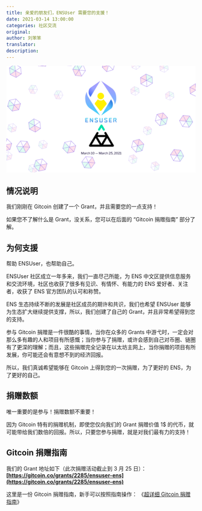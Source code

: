 ```yaml
---
title: 亲爱的朋友们，ENSUser 需要您的支援！
date: 2021-03-14 13:00:00
categories: 社区交流
original: 
author: 刘笨笨
translator: 
description: 
---
```


![](/images/news/2021-03-14-ensuser-created-a-grant-on-gitcoin/grant-ensuser.png)

## 情况说明

我们刚刚在 Gitcoin 创建了一个 Grant，并且需要您的一点支持！

如果您不了解什么是 Grant，没关系，您可以在后面的 “Gitcoin 捐赠指南” 部分了解。

## 为何支援

帮助 ENSUser，也帮助自己。

ENSUser 社区成立一年多来，我们一直尽己所能，为 ENS 中文区提供信息服务和交流环境，社区也收获了很多有见识、有情怀、有能力的 ENS 爱好者、关注者，收获了 ENS 官方团队的认可和称赞。

ENS 生态持续不断的发展是社区成员的期许和共识，我们也希望 ENSUser 能够为生态扩大继续提供支撑，所以，我们创建了自己的 Grant，并且非常希望得到您的支持。

参与 Gitcoin 捐赠是一件很酷的事情，当你在众多的 Grants 中游弋时，一定会对那么多有趣的人和项目有所感慨；当你参与了捐赠，或许会感到自己对币圈、链圈有了更深的理解；而且，这些捐赠完全记录在以太坊主网上，当你捐赠的项目有所发展，你可能还会有意想不到的经济回报。

所以，我们真诚希望能够在 Gitcoin 上得到您的一次捐赠，为了更好的 ENS，为了更好的自己。

## 捐赠数额

唯一重要的是参与！捐赠数额不重要！

因为 Gitcoin 特有的捐赠机制，即使您仅向我们的 Grant 捐赠价值 1$ 的代币，就可能带给我们数倍的回报。所以，只要您参与捐赠，就是对我们最有力的支持！

## Gitcoin 捐赠指南

我们的 Grant 地址如下（此次捐赠活动截止到 3 月 25 日）：
**[https://gitcoin.co/grants/2285/ensuser-ens](https://gitcoin.co/grants/2285/ensuser-ens)**

这里是一份 Gitcoin 捐赠指南，新手可以按照指南操作：
《[超详细 Gitcoin 捐赠指南](https://mp.weixin.qq.com/s/uadr6XL9xGcgo_rLwzSZ9w?scene=21#wechat_redirect)》
